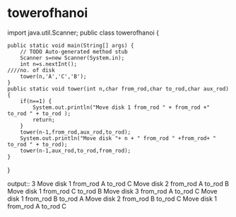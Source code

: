 # towerofhanoi

import java.util.Scanner;
public class towerofhanoi {

	public static void main(String[] args) {
		// TODO Auto-generated method stub
		Scanner s=new Scanner(System.in);
		int n=s.nextInt();                                                             ////no. of disk
		tower(n,'A','C','B');
	}
	public static void tower(int n,char from_rod,char to_rod,char aux_rod) {
		if(n==1) {
			System.out.println("Move disk 1 from_rod " + from_rod +" to_rod " + to_rod );               
			return;
		}
		tower(n-1,from_rod,aux_rod,to_rod);
		System.out.println("Move disk "+ n + " from_rod " +from_rod+ " to_rod " + to_rod);
		tower(n-1,aux_rod,to_rod,from_rod);
	}
}

output:: 
3
Move disk 1 from_rod A to_rod C
Move disk 2 from_rod A to_rod B
Move disk 1 from_rod C to_rod B
Move disk 3 from_rod A to_rod C
Move disk 1 from_rod B to_rod A
Move disk 2 from_rod B to_rod C
Move disk 1 from_rod A to_rod C

